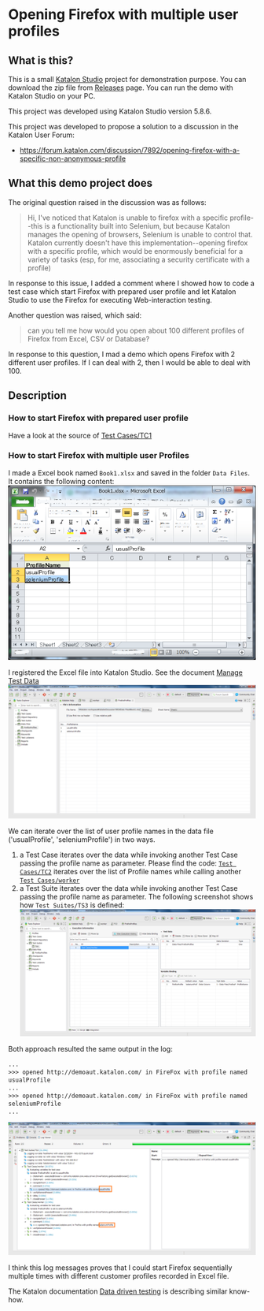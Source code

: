 Opening Firefox with multiple user profiles
=========

## What is this?

This is a small [Katalon Studio](https://www.katalon.com/) project for demonstration purpose.
You can download the zip file from [Releases](https://github.com/kazurayam/KatalonDiscussion7892/releases) page.
You can run the demo with Katalon Studio on your PC.

This project was developed using Katalon Studio version 5.8.6.

This project was developed to propose a solution to a discussion in the Katalon User Forum:

- https://forum.katalon.com/discussion/7892/opening-firefox-with-a-specific-non-anonymous-profile

## What this demo project does

The original question raised in the discussion was as follows:

>Hi, I've noticed that Katalon is unable to firefox with a specific profile--this is a functionality built into Selenium, but because Katalon manages the opening of browsers, Selenium is unable to control that. Katalon currently doesn't have this implementation--opening firefox with a specific profile, which would be enormously beneficial for a variety of tasks (esp, for me, associating a security certificate with a profile)

In response to this issue, I added a comment where I showed how to code a test case which
start Firefox with prepared user profile and let Katalon Studio to use the Firefox for
executing Web-interaction testing.

Another question was raised, which said:
>can you tell me how would you open about 100 different profiles of Firefox from Excel, CSV or Database?

In response to this question, I mad a demo which opens Firefox with 2 different user profiles.
If I can deal with 2, then I would be able to deal with 100.

## Description

### How to start Firefox with prepared user profile

Have a look at the source of [Test Cases/TC1](Scripts\TC1\Script1531449007343.groovy)

### How to start Firefox with multiple user Profiles

I made a Excel book named `Book1.xlsx` and saved in the folder `Data Files`. It contains the following content:
![Book1](docs/images/Book1.png)

I registered the Excel file into Katalon Studio. See the document [Manage Test Data](https://docs.katalon.com/katalon-studio/docs/manage-test-data.html)
![DataFile](docs/images/DataFile.png)

We can iterate over the list of user profile names in the data file ('usualProfile', 'seleniumProfile') in two ways.

1. a Test Case iterates over the data while invoking another Test Case passing the profile name as parameter. Please find the code: [`Test Cases/TC2`](Scripts\TC2\Script1543285423118.groovy) iterates over the list of Profile names while calling another [`Test Cases/worker`](Scripts\worker\Script1543285477659.groovy)
2. a Test Suite iterates over the data while invoking another Test Case passing the profile name as parameter. The following screenshot shows how `Test Suites/TS3` is defined: ![TS3](docs/images/TS3.png)

Both approach resulted the same output in the log:
```
...
>>> opened http://demoaut.katalon.com/ in FireFox with profile named usualProfile
...
>>> opened http://demoaut.katalon.com/ in FireFox with profile named seleniumProfile
...
```
![log](docs/images/log.png)

I think this log messages proves that I could start Firefox sequentially multiple times with different customer profiles recorded in Excel file.

The Katalon documentation [Data driven testing](https://docs.katalon.com/katalon-studio/tutorials/data_driven_testing.html#data-driven-tests-execution) is describing similar know-how.
